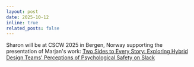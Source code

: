 ```yaml
---
layout: post
date: 2025-10-12
inline: true
related_posts: false
---
```


Sharon will be at CSCW 2025 in Bergen, Norway supporting the presentation of Marjan's work: [Two Sides to Every Story: Exploring Hybrid Design Teams' Perceptions of Psychological Safety on Slack](https://arxiv.org/abs/2508.11788)
